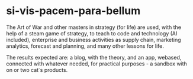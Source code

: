 # si-vis-pacem-para-bellum
The Art of War and other masters in strategy (for life) are used, with the help of a steam game of strategy, to teach to code and technology (AI included), enterprise and business activities as supply chain, marketing analytics, forecast and planning, and many other lessons for life.

The results expected are: a blog, with the theory, and an app, webased, connected with whatever needed, for practical purposes - a sandbox with on or two cat´s products.
